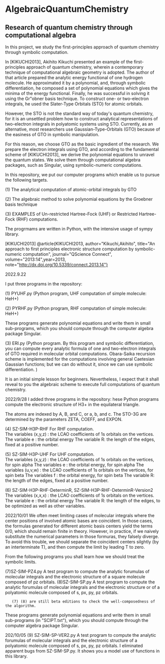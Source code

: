 # AlgebraicQuantumChemistry
## Research of quantum chemistry through computational algebra

In this project,  we study the first-principles approach of quantum chemistry through symbolic computation.

In [KIKUCHI2013], Akihito Kikuchi presented an example of the first-principles approach of quantum chemistry, wherein a contemporary technique of computational algebraic geometry is adopted. The author of that article prepared the analytic energy functional of one hydrogen molecule. He approximated it by a polynomial, and, through symbolic differentiation, he composed a set of polynomial equations which gives the minima of the energy functional.  Finally, he was successful in solving it using the Gr\"obner basis technique. To construct one- or two-electron integrals, he used the Slater-Type Orbitals (STO) for atomic orbitals.

However, the STO  is not the standard way of today's quantum chemistry, for it is an unsettled problem how to construct analytical representations of two-electron integrals in polyatomic systems using STO.  Currently, as an alternative, most researchers use Gaussian-Type-Orbitals (GTO) because of the easiness of GTO in symbolic manipulation.

For this reason, we choose GTO as the basic ingredient of the research. We prepare the electron integrals using GTO, and according to the fundamental scheme of [KIKUCHI2013], we derive the polynomial equations to unravel the quantum states. We solve them through computational algebra packages, such as Singular, using symbolic-numeric computations.

In this repository, we put our computer programs which enable us to pursue the following targets.

(1) The analytical computation of atomic-orbital integrals by GTO

(2) The algebraic method to solve polynomial equations by the Groebner basis technique

(3) EXAMPLES of Un-restricted Hartree-Fock (UHF) or Restricted Hartree-Fock (RHF) computations.


The progrmams are written in Python, with the intensive usage of sympy library.


[KIKUCHI2013] @article{KIKUCHI2013, author="Kikuchi,Akihito", title="An approach to first principles electronic structure computation by symbolic-numeric computation", journal="QScience Connect",
volume="2013:14",year=2013, note="http://dx.doi.org/10.5339/connect.2013.14"}


2022.9.22

I put three programs  in the repository:

(1) PYUHF.py  (Python program, UHF computation of simple molecule: HeH+)

(2) PYRHF.py  (Python program, RHF computation of simple molecule: HeH+)

These programs generate polynomial equations and write them in small sub-programs, which you should compute through the computer algebra package Singular. 

(3) ERI.py (Python program. By this program and symbolic differentiation, you can compute every analytic formula of one and two-electron integrals of GTO required in molecular orbital computations. Obara-Saika recursion scheme is implemented for the computations involving general Caetesian Gaussian functions; but we can do without it, since we can use symbolic differentiation. )

It is an initial simple lesson for beginners. Nevertheless, I expect that it shall reveal to you the algebraic scheme to execute full computations of quantum chemistry.
 
2022/9/28
I added three programs  in the repository:
hese Python programs compute the electronic structure of H3+ in the equilateral triangle. 
 
 The atoms are indexed by A, B, and C, or a, b, and c.
 The STO-3G are determined by the parameters ZETA, COEFF, and EXPON. 
 
 (4) SZ-SIM-H3P-RHF
       For RHF computation.  
       The variables (x,y,z) : the LCAO coefficients of 1s orbitals on the vertices.
       The variable e : the orbital energy
       The variable R: the length of the edges, fixed at a positive number.
 
 (5) SZ-SIM-H3P-UHF
       For UHF computation.  
       The variables (x,y,z) : the LCAO coefficients of 1s orbitals on the vertices, for spin alpha
       The variables e : the orbital energy, for spin alpha
       The variables (u,v,w) : the LCAO coefficients of 1s orbitals on the vertices, for spin beta
       The variables f : the orbital energy, for spin beta
       The variable R: the length of the edges, fixed at a positive number.
 
 (6) SZ-SIM-H3P-RHF-DeterminR, SZ-SIM-H3P-RHF-DeterminR-Version2
       The variables (x,x,x) : the LCAO coefficients of 1s orbitals on the vertices.
       The variable e : the orbital energy
       The variable R: the length of the edges, to be optimized as well as other variables.

2022/10/01
  We often meet limiting cases of molecular integrals where the center positions of involved atomic bases are coincident. 
  In those cases, the formulas generated for different atomic basis centers yield the terms 0/0, which should remain finite in theory.
  However, in practice, if we naively substitute the numerical parameters in those formuras, they falsely diverge. 
  To avoid this trouble, we should separate the coincident centers silghtly (by an interterminate T), 
  and then compute the limit by leading T to zero. 
  
  From the following programs you shall learn how we should treat the symbolic limits.
 
  (7)SZ-SIM-PZ4.py
      A test program to compute the analytic forumulas of molecular integrals and the electronic structure of a square molecule composed of pz orbitals.
  (8)SZ-SIM-SP.py
        A test program to compute the analytic forumulas of molecular integrals and the electronic structure or
        of a polyatomic molecule composed of s, px, py, pz orbitals.
        
       (7) (8) are still beta editions to check the well-composedness of the algorithm.
   
These programs generate polynomial equations and write them in small sub-programs (in "SCIPT.txt"),
which you should compute through the computer algebra package Singular. 

202/10/05
 (9) SZ-SIM-SP-VER2.py
        A test program to compute the analytic forumulas of molecular integrals and the electronic structure 
        of a polyatomic molecule composed of s, px, py, pz orbitals. I eliminated apparent bugs from SZ-SIM-SP.py. 
        It shows you a model use of functions in this library.  
        
